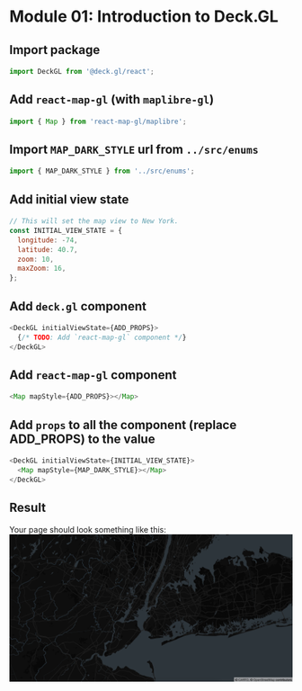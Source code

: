# Module 01: Introduction to Deck.GL

## Import package

```javascript
import DeckGL from '@deck.gl/react';
```

## Add `react-map-gl` (with `maplibre-gl`)

```javascript
import { Map } from 'react-map-gl/maplibre';
```

## Import `MAP_DARK_STYLE` url from `../src/enums`

```javascript
import { MAP_DARK_STYLE } from '../src/enums';
```

## Add initial view state

```javascript
// This will set the map view to New York.
const INITIAL_VIEW_STATE = {
  longitude: -74,
  latitude: 40.7,
  zoom: 10,
  maxZoom: 16,
};
```

## Add `deck.gl` component

```javascript
<DeckGL initialViewState={ADD_PROPS}>
  {/* TODO: Add `react-map-gl` component */}
</DeckGL>
```

## Add `react-map-gl` component

```javascript
<Map mapStyle={ADD_PROPS}></Map>
```

## Add `props` to all the component (replace ADD_PROPS) to the value

```javascript
<DeckGL initialViewState={INITIAL_VIEW_STATE}>
  <Map mapStyle={MAP_DARK_STYLE}></Map>
</DeckGL>
```

## Result

Your page should look something like this:
![](../screenshots/module-01.png)
